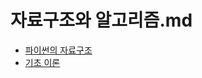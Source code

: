 # 자료구조와 알고리즘.md

- [파이썬의 자료구조](https://github.com/JangHyoGwang/TIL/blob/main/Python/%ED%8C%8C%EC%9D%B4%EC%8D%AC%EC%9D%98%20%EC%9E%90%EB%A3%8C%EA%B5%AC%EC%A1%B0.ipynb)
- [기초 이론](https://github.com/JangHyoGwang/TIL/blob/main/Python/%EC%9E%90%EB%A3%8C%EA%B5%AC%EC%A1%B0.md)

